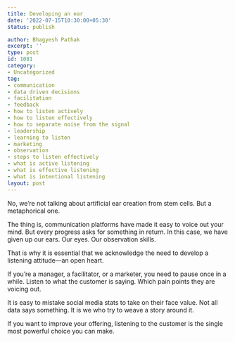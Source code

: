 ```yaml
---
title: Developing an ear
date: '2022-07-15T10:30:00+05:30'
status: publish

author: Bhagyesh Pathak
excerpt: ''
type: post
id: 1081
category:
- Uncategorized
tag:
- communication
- data driven decisions
- facilitation
- feedback
- how to listen actively
- how to listen effectively
- how to separate noise from the signal
- leadership
- learning to listen
- marketing
- observation
- steps to listen effectively
- what is active listening
- what is effective listening
- what is intentional listening
layout: post
---
```


No, we’re not talking about artificial ear creation from stem cells. But a metaphorical one.

The thing is, communication platforms have made it easy to voice out your mind. But every progress asks for something in return. In this case, we have given up our ears. Our eyes. Our observation skills.

That is why it is essential that we acknowledge the need to develop a listening attitude—an open heart.

If you’re a manager, a facilitator, or a marketer, you need to pause once in a while. Listen to what the customer is saying. Which pain points they are voicing out.

It is easy to mistake social media stats to take on their face value. Not all data says something. It is we who try to weave a story around it.

If you want to improve your offering, listening to the customer is the single most powerful choice you can make.